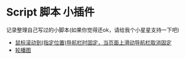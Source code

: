 # Script  脚本 小插件
记录整理自己写过的小脚本(如果你觉得还ok，请给我个小星星支持一下吧)

- [鼠标滚动到(指定位置)导航栏时固定，当页面上滑动导航栏取消固定](http://htmlpreview.github.io/?https://github.com/Crystal-LDJ/Script/blob/master/intelligentBar/intelligentBar.html)
- [轮播图](http://htmlpreview.github.io/?https://github.com/Crystal-LDJ/Script/blob/master/taketurn/taketurn.html)
